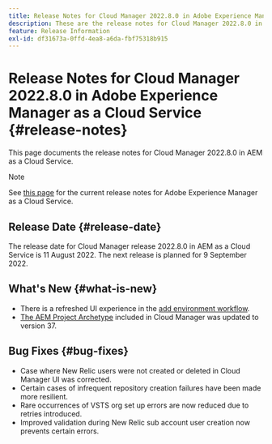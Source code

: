 ```yaml
---
title: Release Notes for Cloud Manager 2022.8.0 in Adobe Experience Manager as a Cloud Service
description: These are the release notes for Cloud Manager 2022.8.0 in AEM as a Cloud Service.
feature: Release Information
exl-id: df31673a-0ffd-4ea8-a6da-fbf75318b915
---
```

# Release Notes for Cloud Manager 2022.8.0 in Adobe Experience Manager as a Cloud Service {#release-notes}

This page documents the release notes for Cloud Manager 2022.8.0 in AEM as a Cloud Service.

>[!NOTE]
>
>See [this page](/help/release-notes/release-notes-cloud/release-notes-current.md) for the current release notes for Adobe Experience Manager as a Cloud Service.

## Release Date {#release-date}

The release date for Cloud Manager release 2022.8.0 in AEM as a Cloud Service is 11 August 2022. The next release is planned for 9 September 2022.

## What's New {#what-is-new}

* There is a refreshed UI experience in the [add environment workflow](/help/implementing/cloud-manager/manage-environments.md).
* [The AEM Project Archetype](https://experienceleague.adobe.com/docs/experience-manager-core-components/using/developing/archetype/overview.html) included in Cloud Manager was updated to version 37.

## Bug Fixes {#bug-fixes}

* Case where New Relic users were not created or deleted in Cloud Manager UI was corrected.
* Certain cases of infrequent repository creation failures have been made more resilient.
* Rare occurrences of VSTS org set up errors are now reduced due to retries introduced.
* Improved validation during New Relic sub account user creation now prevents certain errors.
